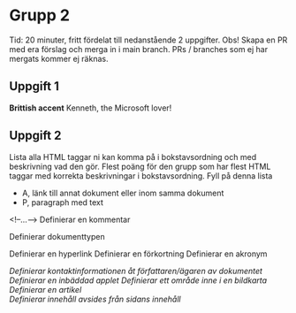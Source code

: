 # Grupp 2

Tid: 20 minuter, fritt fördelat till nedanstående 2 uppgifter. Obs! Skapa en PR med era förslag och merga in i main branch.
PRs / branches som ej har mergats kommer ej räknas.

## Uppgift 1

**Brittish accent**
Kenneth, the Microsoft lover!

## Uppgift 2

Lista alla HTML taggar ni kan komma på i bokstavsordning och med beskrivning vad den gör. Flest poäng för den grupp som har flest HTML taggar med korrekta beskrivningar i bokstavsordning. Fyll på denna lista
- A, länk till annat dokument eller inom samma dokument
- P, paragraph med text


<!–…–>	Definierar en kommentar
<!DOCTYPE>	Definierar dokumenttypen
<a>	Definierar en hyperlink
<abbr>	Definierar en förkortning
<acronym>	Definierar en akronym
<address>	Definierar kontaktinformationen åt författaren/ägaren av dokumentet
<applet>	Definierar en inbäddad applet
<area>	Definierar ett område inne i en bildkarta
<article>	Definierar en artikel
<aside>	Definierar innehåll avsides från sidans innehåll
<audio>	Definierar ljudinnehåll
<b>	Definierar fet text
<base>	Anger grund URL:en för alla relativa URLs i ett dokument
<basefont>	Anger en standard färg, storlek och font åt all text i ett dokument
<bdi>	Isolerar en del av en text som kan bli formaterad  åt ett annat håll från annan text utanför den
<bdo>	Upphäver textens nuvarande riktning
<big>	Definierar stor text
<blockquote>	Definierar en sektion som är noterad från en annan källa
<body>	Definierar dokumentets huvuddel
<br>	Definierar en enda line break
<button>	Definierar en knappt som går att klicka på
<canvas>	Används för att rita grafik via skript (JavaScript)
<caption>	Definierar table caption
<center>	Definierar en centrerad text
<cite>	Definierar rubriken av ett verk
<code>	Definierar en del av en datorkod
<col>	Anger kolumnegenskaper för varje kolumn i ett <colgroup> element
<colgroup>	Anger en grupp av en eller flera kolumner i en tabell för formatering
<datalist>	Anger en lista av fördefinierade val för intag kontroller
<dd>	Definierar en beskrivning/värde av en term i en beskrivningslista
<del>	Definierar text som har raderats från ett dokument
<details>	Definierar ytterligare detaljer som användaren kan kolla eller dölja
<dfn>	Definierar en definitionsterm
<dialog>	Definierar en dialogruta eller fönster
<dir>	Definierar en katalog
<div>	Definierar en sektion i ett dokument
<dl>	Definierar en beskrivningslista
<dt>	Definierar en term/namn i en beskrivningslista
<em>	Definierar markerad text
<embed>	Definierar en behållare åt en external (non-HTML) applikation
<fieldset>	Grupp relaterade element i ett formulär
<figcaption>	Definierar en bildtext åt ett <figure> element
<figure>	Definierar självständigt innehåll
<font>	Definierar font, färg, och storlek åt text
<footer>	Definierar en sidfot åt ett dokument eller sektion
<form>	Definierar ett HTML formulär för användarintag
<frame>	Definierar ett fönster i ett frameset
<frameset>	Definierar en grupp med bilder
<h1> to <h6>	Definierar HTML rubriker
<head>	Definierar information om dokumentet
<header>	Definierar en header åt ett dokument eller sektion
<hr>	Definierar en tematisk förändring i innehållet
<html>	Definierar roten i ett HTML dokument
<i>	Definierar en del av en text i en alternativ röst eller humör
<iframe>	Definierar en inline frame
<img>	Definierar en bild
<input>	Definierar ett intag kontroll
<ins>	Definierar en text som har infogats in i ett dokument
<kbd>	Definierar skrivbordsintag
<keygen>	Definierar ett nyckelpar generatorfält (åt formulär)
<label>	Definierar en etikett för ett <input> element
<legend>	Definierar en bildtext åt ett <fieldset> element
<li>	Definierar ett listobjekt
<link>	Definierar relationen mellan ett dokument och en extern källa
<main>	Anger huvudinnehållet i ett dokument
<map>	Definierar en klientsida bildkarta
<mark>	Definierar en markerad text
<menu>	Definierar en list/meny av kommandon
<menuitem>	Definierar ett kommando/meny item som användaren kan åkalla från en popup meny
<meta>	Definierar metadata om ett HTML dokument
<meter>	Definierar en skalär mätning inom en känd intervall
<nav>	Definierar navigationslänkar
<noframes>	Definierar ett alternativ innehåll för användare som inte använder frames
<noscript>	Definierar ett alternativ innehåll för använder som inte använder klientsidoskripts
<object>	Definierar ett inbäddat objekt
<ol>	Definierar en arrangerad lista
<optgroup>	Definierar en grupp av relaterade val i en drop-down lista
<option>	Definierar ett val i en drop-down lista
<output>	Definierar ett resultat av en uträkning
<p>	Definierar en paragraf
<param>	Definierar en parameter åt ett objekt
<pre>	Definierar en förformaterad text
<progress>	Representerar utvecklingen av en uppgift
<q>	Definierar ett kort citat
<rp>	Definierar vad som ska visas i en webbläsare som inte använder ruby annotations
<rt>	Definierar en förklaring/uttal av tecken
<ruby>	Definierar en ruby annotation
<s>	Definierar text som inte längre är korrekt
<samp>	Definierar prov ut från ett datorprogram
<script>	Definierar ett klientsido skript
<section>	Definierar en sektion i ett dokument
<select>	Definierar en drop-down lista
<small>	Definierar mindre text
<source>	Definierar flera stycken mediakällor åt mediaelement
<span>	Definierar en sektion i ett dokument
<strike>	Definierar överstruken text
<strong>	Definierar viktig text
<style>	Definierar formgivningsinformation åt ett dokument
<sub>	Definierar nedsänkt text
<summary>	Definierar en synlig rubrik åt ett <details> element
<sup>	Definierar överskriven text
<table>	Definierar en tabell
<tbody>	Grupperar huvudinnehållet i en tabell
<td>	Definierar en cell i en tabell
<textarea>	Definierar ett textområde
<tfoot>	Grupperar fotnotens innehåll i en tabell
<th>	Definierar en rubrik cell i en tabell
<thead>	Grupperar rubrikinnehållet i en tabell
<time>	Definierar ett datum/tid
<title>	Definierar en titel i ett dokument
<tr>	Definierar en rad i en tabell
<track>	Definierar textspår i ett mediaelement
<tt>	Definierar teletyp text
<u>	Definierar text som borde vara stilistiskt annorlunda från normal text
<ul>	Definierar en lista i oordning
<var>	Definierar en variabel
<video>	Definierar en video eller film
<wbr>	Definierar en möjlig line break

Gruppens betyg på slogan. Ge en 1:a till er själva och dela ut 2-6 till de andra grupperna.
- Grupp 1, X poäng
- Grupp 2, X poäng
- Grupp 3, X poäng
- Grupp 4, X poäng
- Grupp 5, X poäng
- Grupp 6, X poäng
